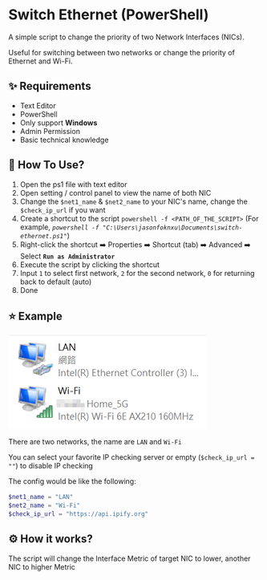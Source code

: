 # Switch Ethernet (PowerShell)

A simple script to change the priority of two Network Interfaces (NICs). 

Useful for switching between two networks or change the priority of Ethernet and Wi-Fi.


## :sparkles: Requirements
- Text Editor
- PowerShell
- Only support **Windows**
- Admin Permission
- Basic technical knowledge


## :notebook: How To Use?
1. Open the ps1 file with text editor
2. Open setting / control panel to view the name of both NIC
3. Change the `$net1_name` & `$net2_name` to your NIC's name, change the `$check_ip_url` if you want
4. Create a shortcut to the script `powershell -f <PATH_OF_THE_SCRIPT>` (For example, *`powershell -f "C:\Users\jasonfoknxu\Documents\switch-ethernet.ps1"`*)
5. Right-click the shortcut :arrow_right: Properties :arrow_right: Shortcut (tab) :arrow_right: Advanced :arrow_right: Select **`Run as Administrator`**
6. Execute the script by clicking the shortcut
7. Input `1` to select first network, `2` for the second network, `0` for returning back to default (auto)
8. Done


## :star: Example
![Two NIC](_img/nic.png)

There are two networks, the name are `LAN` and `Wi-Fi`

You can select your favorite IP checking server or empty (`$check_ip_url = ""`) to disable IP checking

The config would be like the following:
```powershell
$net1_name = "LAN"
$net2_name = "Wi-Fi" 
$check_ip_url = "https://api.ipify.org"
```


## :gear: How it works?
The script will change the Interface Metric of target NIC to lower, another NIC to higher Metric
